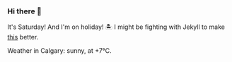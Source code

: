 ### Hi there :wave:

It's Saturday! And I'm on holiday! :desert_island: I might be fighting with Jekyll to make [this](https://swissclubtoronto.ca) better.

Weather in Calgary: sunny, at +7°C.
